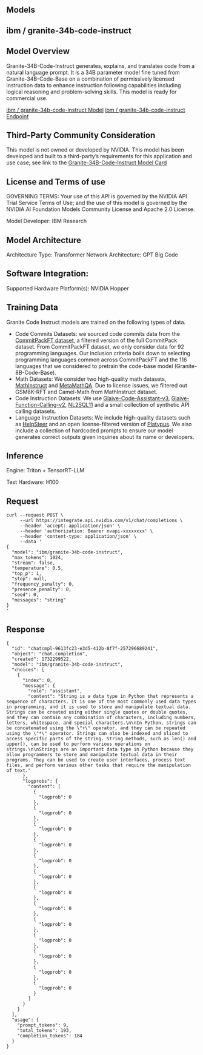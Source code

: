 ## Models

## ibm / granite-34b-code-instruct

## Model Overview
Granite-34B-Code-Instruct generates, explains, and translates code from a natural language prompt. It is a 34B parameter model fine tuned from Granite-34B-Code-Base on a combination of permissively licensed instruction data to enhance instruction following capabilities including logical reasoning and problem-solving skills. This model is ready for commercial use.


[ibm / granite-34b-code-instruct Model](https://docs.api.nvidia.com/nim/reference/ibm-granite-34b-code-instruct)
[ibm / granite-34b-code-instruct Endpoint](https://docs.api.nvidia.com/nim/reference/ibm-granite-34b-code-instruct-infer)

## Third-Party Community Consideration
This model is not owned or developed by NVIDIA. This model has been developed and built to a third-party’s requirements for this application and use case; see link to the [Granite-34B-Code-Instruct Model Card](https://huggingface.co/ibm-granite/granite-34b-code-instruct-8k)

## License and Terms of use
GOVERNING TERMS: Your use of this API is governed by the NVIDIA API Trial Service Terms of Use; and the use of this model is governed by the NVIDIA AI Foundation Models Community License and Apache 2.0 License.

Model Developer: IBM Research

## Model Architecture

Architecture Type: Transformer
Network Architecture: GPT Big Code

## Software Integration:
Supported Hardware Platform(s): NVIDIA Hopper

## Training Data
Granite Code Instruct models are trained on the following types of data.

- Code Commits Datasets: we sourced code commits data from the [CommitPackFT dataset](https://huggingface.co/datasets/bigcode/commitpackft), a filtered version of the full CommitPack dataset. From CommitPackFT dataset, we only consider data for 92 programming languages. Our inclusion criteria boils down to selecting programming languages common across CommitPackFT and the 116 languages that we considered to pretrain the code-base model (Granite-8B-Code-Base).
- Math Datasets: We consider two high-quality math datasets, [MathInstruct](https://huggingface.co/datasets/TIGER-Lab/MathInstruct) and [MetaMathQA](https://huggingface.co/datasets/meta-math/MetaMathQA). Due to license issues, we filtered out GSM8K-RFT and Camel-Math from MathInstruct dataset.
- Code Instruction Datasets: We use [Glaive-Code-Assistant-v3](https://huggingface.co/datasets/glaiveai/glaive-code-assistant-v3), [Glaive-Function-Calling-v2](https://huggingface.co/datasets/glaiveai/glaive-function-calling-v2), [NL2SQL11](https://huggingface.co/datasets/bugdaryan/sql-create-context-instruction) and a small collection of synthetic API calling datasets.
- Language Instruction Datasets: We include high-quality datasets such as [HelpSteer](https://huggingface.co/datasets/nvidia/HelpSteer) and an open license-filtered version of [Platypus](https://huggingface.co/datasets/garage-bAInd/Open-Platypus). We also include a collection of hardcoded prompts to ensure our model generates correct outputs given inquiries about its name or developers.


## Inference
Engine: Triton + TensorRT-LLM

Test Hardware: H100


## Request

```
curl --request POST \
     --url https://integrate.api.nvidia.com/v1/chat/completions \
     --header 'accept: application/json' \
     --header 'authorization: Bearer nvapi-xxxxxxxx' \
     --header 'content-type: application/json' \
     --data '
{
  "model": "ibm/granite-34b-code-instruct",
  "max_tokens": 1024,
  "stream": false,
  "temperature": 0.5,
  "top_p": 1,
  "stop": null,
  "frequency_penalty": 0,
  "presence_penalty": 0,
  "seed": 0,
  "messages": "string"
}
'
```

## Response

```
{
  "id": "chatcmpl-9613fc23-e3d5-412b-8f7f-257296689241",
  "object": "chat.completion",
  "created": 1732299522,
  "model": "ibm/granite-34b-code-instruct",
  "choices": [
    {
      "index": 0,
      "message": {
        "role": "assistant",
        "content": "String is a data type in Python that represents a sequence of characters. It is one of the most commonly used data types in programming, and it is used to store and manipulate textual data. Strings can be created using either single quotes or double quotes, and they can contain any combination of characters, including numbers, letters, whitespace, and special characters.\n\nIn Python, strings can be concatenated using the \"+\" operator, and they can be repeated using the \"*\" operator. Strings can also be indexed and sliced to access specific parts of the string. String methods, such as len() and upper(), can be used to perform various operations on strings.\n\nStrings are an important data type in Python because they allow programmers to store and manipulate textual data in their programs. They can be used to create user interfaces, process text files, and perform various other tasks that require the manipulation of text."
      },
      "logprobs": {
        "content": [
          {
            "logprob": 0
          },
          {
            "logprob": 0
          },
          {
            "logprob": 0
          },
          {
            "logprob": 0
          },
          {
            "logprob": 0
          },
          {
            "logprob": 0
          },
          {
            "logprob": 0
          },
          {
            "logprob": 0
          },
          {
            "logprob": 0
          },
          {
            "logprob": 0
          },
          {
            "logprob": 0
          },
          {
            "logprob": 0
          },
          {
            "logprob": 0
          }
        ]
      }
    }
  ],
  "usage": {
    "prompt_tokens": 9,
    "total_tokens": 193,
    "completion_tokens": 184
  }
}
```